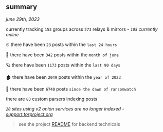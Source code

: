 
## summary
_june 29th, 2023_

currently tracking `153` groups across `273` relays & mirrors - _`105` currently online_

⏲ there have been `23` posts within the `last 24 hours`

🦈 there have been `342` posts within the `month of june`

🪐 there have been `1173` posts within the `last 90 days`

🏚 there have been `2049` posts within the `year of 2023`

🦕 there have been `6740` posts `since the dawn of ransomwatch`

there are `83` custom parsers indexing posts

_`20` sites using v2 onion services are no longer indexed - [support.torproject.org](https://support.torproject.org/onionservices/v2-deprecation/)_

> see the project [README](https://github.com/joshhighet/ransomwatch#ransomwatch--) for backend technicals
